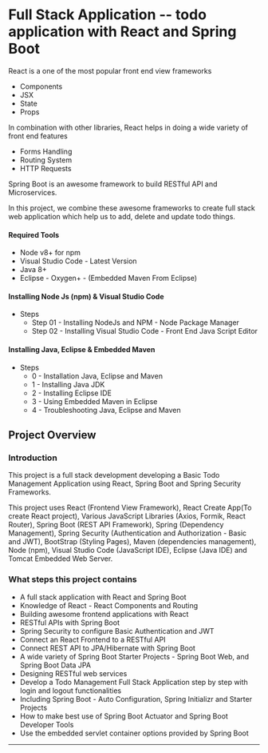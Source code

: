 # Full Stack Application -- todo application with React and Spring Boot


React is a one of the most popular front end view frameworks
- Components
- JSX
- State
- Props

In combination with other libraries, React helps in doing a wide variety of front end features
- Forms Handling
- Routing System
- HTTP Requests

Spring Boot is an awesome framework to build RESTful API and Microservices.

In this project, we combine these awesome frameworks to create full stack web application which help us to add, delete and update todo things.


#### Required Tools

- Node v8+ for npm
- Visual Studio Code - Latest Version
- Java 8+
- Eclipse - Oxygen+ - (Embedded Maven From Eclipse)

#### Installing Node Js (npm) & Visual Studio Code 

- Steps
  - Step 01 - Installing NodeJs and NPM - Node Package Manager
  - Step 02 - Installing Visual Studio Code - Front End Java Script Editor

#### Installing Java, Eclipse & Embedded Maven

- Steps
  - 0 - Installation Java, Eclipse and Maven
  - 1 - Installing Java JDK
  - 2 - Installing Eclipse IDE
  - 3 - Using Embedded Maven in Eclipse
  - 4 - Troubleshooting Java, Eclipse and Maven

## Project Overview

### Introduction
This project is a full stack development developing a Basic Todo Management Application using React, Spring Boot and Spring Security Frameworks.

This project uses React (Frontend View Framework), React Create App(To create React project), Various JavaScript Libraries (Axios, Formik, React Router), Spring Boot (REST API Framework), Spring (Dependency Management),  Spring Security (Authentication and Authorization - Basic and JWT), BootStrap (Styling Pages), Maven (dependencies management), Node (npm), Visual Studio Code (JavaScript IDE), Eclipse (Java IDE) and Tomcat Embedded Web Server.

### What steps this project contains

- A full stack application with React and Spring Boot
- Knowledge of React - React Components and Routing
- Building awesome frontend applications with React
- RESTful APIs with Spring Boot
- Spring Security to configure Basic Authentication and JWT
- Connect an React Frontend to a RESTful API
- Connect REST API to JPA/Hibernate with Spring Boot
- A wide variety of Spring Boot Starter Projects - Spring Boot Web, and Spring Boot Data JPA
- Designing RESTful web services
- Develop a Todo Management Full Stack Application step by step with login and logout functionalities
- Including Spring Boot - Auto Configuration, Spring Initializr and Starter Projects
- How to make best use of Spring Boot Actuator and Spring Boot Developer Tools
- Use the embedded servlet container options provided by Spring Boot

---
